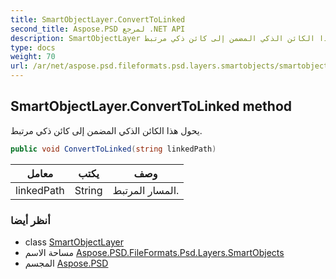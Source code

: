 ```yaml
---
title: SmartObjectLayer.ConvertToLinked
second_title: Aspose.PSD لمرجع .NET API
description: SmartObjectLayer طريقة. يحول هذا الكائن الذكي المضمن إلى كائن ذكي مرتبط.
type: docs
weight: 70
url: /ar/net/aspose.psd.fileformats.psd.layers.smartobjects/smartobjectlayer/converttolinked/
---
```

## SmartObjectLayer.ConvertToLinked method

يحول هذا الكائن الذكي المضمن إلى كائن ذكي مرتبط.

```csharp
public void ConvertToLinked(string linkedPath)
```

| معامل | يكتب | وصف |
| --- | --- | --- |
| linkedPath | String | المسار المرتبط. |

### أنظر أيضا

* class [SmartObjectLayer](../)
* مساحة الاسم [Aspose.PSD.FileFormats.Psd.Layers.SmartObjects](../../smartobjectlayer/)
* المجسم [Aspose.PSD](../../../)


